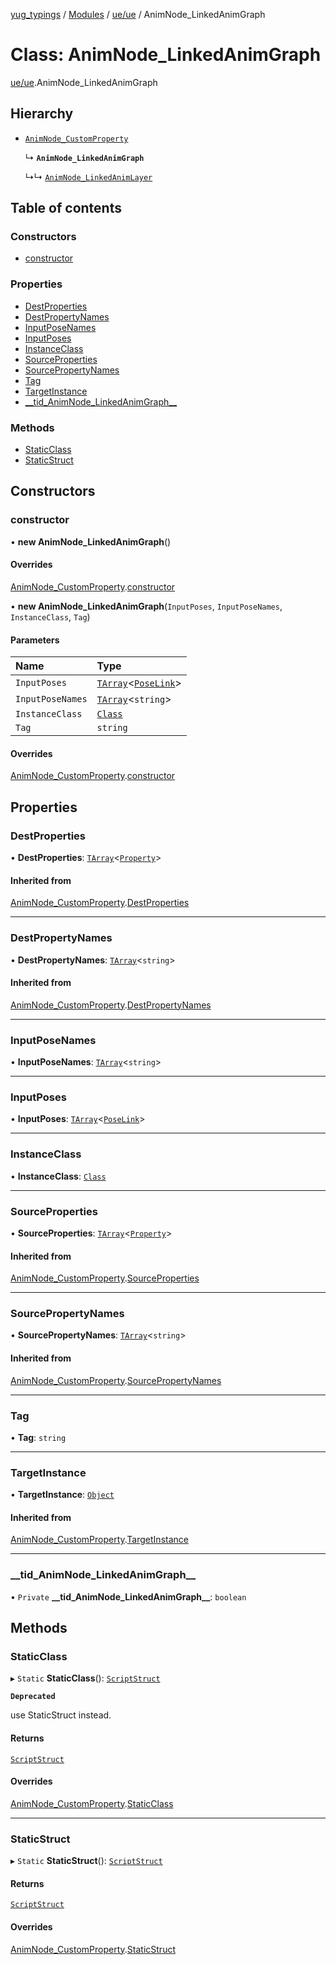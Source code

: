 [yug_typings](../README.md) / [Modules](../modules.md) / [ue/ue](../modules/ue_ue.md) / AnimNode\_LinkedAnimGraph

# Class: AnimNode\_LinkedAnimGraph

[ue/ue](../modules/ue_ue.md).AnimNode_LinkedAnimGraph

## Hierarchy

- [`AnimNode_CustomProperty`](ue_ue.AnimNode_CustomProperty.md)

  ↳ **`AnimNode_LinkedAnimGraph`**

  ↳↳ [`AnimNode_LinkedAnimLayer`](ue_ue.AnimNode_LinkedAnimLayer.md)

## Table of contents

### Constructors

- [constructor](ue_ue.AnimNode_LinkedAnimGraph.md#constructor)

### Properties

- [DestProperties](ue_ue.AnimNode_LinkedAnimGraph.md#destproperties)
- [DestPropertyNames](ue_ue.AnimNode_LinkedAnimGraph.md#destpropertynames)
- [InputPoseNames](ue_ue.AnimNode_LinkedAnimGraph.md#inputposenames)
- [InputPoses](ue_ue.AnimNode_LinkedAnimGraph.md#inputposes)
- [InstanceClass](ue_ue.AnimNode_LinkedAnimGraph.md#instanceclass)
- [SourceProperties](ue_ue.AnimNode_LinkedAnimGraph.md#sourceproperties)
- [SourcePropertyNames](ue_ue.AnimNode_LinkedAnimGraph.md#sourcepropertynames)
- [Tag](ue_ue.AnimNode_LinkedAnimGraph.md#tag)
- [TargetInstance](ue_ue.AnimNode_LinkedAnimGraph.md#targetinstance)
- [\_\_tid\_AnimNode\_LinkedAnimGraph\_\_](ue_ue.AnimNode_LinkedAnimGraph.md#__tid_animnode_linkedanimgraph__)

### Methods

- [StaticClass](ue_ue.AnimNode_LinkedAnimGraph.md#staticclass)
- [StaticStruct](ue_ue.AnimNode_LinkedAnimGraph.md#staticstruct)

## Constructors

### constructor

• **new AnimNode_LinkedAnimGraph**()

#### Overrides

[AnimNode_CustomProperty](ue_ue.AnimNode_CustomProperty.md).[constructor](ue_ue.AnimNode_CustomProperty.md#constructor)

• **new AnimNode_LinkedAnimGraph**(`InputPoses`, `InputPoseNames`, `InstanceClass`, `Tag`)

#### Parameters

| Name | Type |
| :------ | :------ |
| `InputPoses` | [`TArray`](../interfaces/ue_puerts.TArray.md)<[`PoseLink`](ue_ue.PoseLink.md)\> |
| `InputPoseNames` | [`TArray`](../interfaces/ue_puerts.TArray.md)<`string`\> |
| `InstanceClass` | [`Class`](ue_ue.Class.md) |
| `Tag` | `string` |

#### Overrides

[AnimNode_CustomProperty](ue_ue.AnimNode_CustomProperty.md).[constructor](ue_ue.AnimNode_CustomProperty.md#constructor)

## Properties

### DestProperties

• **DestProperties**: [`TArray`](../interfaces/ue_puerts.TArray.md)<[`Property`](ue_ue.Property.md)\>

#### Inherited from

[AnimNode_CustomProperty](ue_ue.AnimNode_CustomProperty.md).[DestProperties](ue_ue.AnimNode_CustomProperty.md#destproperties)

___

### DestPropertyNames

• **DestPropertyNames**: [`TArray`](../interfaces/ue_puerts.TArray.md)<`string`\>

#### Inherited from

[AnimNode_CustomProperty](ue_ue.AnimNode_CustomProperty.md).[DestPropertyNames](ue_ue.AnimNode_CustomProperty.md#destpropertynames)

___

### InputPoseNames

• **InputPoseNames**: [`TArray`](../interfaces/ue_puerts.TArray.md)<`string`\>

___

### InputPoses

• **InputPoses**: [`TArray`](../interfaces/ue_puerts.TArray.md)<[`PoseLink`](ue_ue.PoseLink.md)\>

___

### InstanceClass

• **InstanceClass**: [`Class`](ue_ue.Class.md)

___

### SourceProperties

• **SourceProperties**: [`TArray`](../interfaces/ue_puerts.TArray.md)<[`Property`](ue_ue.Property.md)\>

#### Inherited from

[AnimNode_CustomProperty](ue_ue.AnimNode_CustomProperty.md).[SourceProperties](ue_ue.AnimNode_CustomProperty.md#sourceproperties)

___

### SourcePropertyNames

• **SourcePropertyNames**: [`TArray`](../interfaces/ue_puerts.TArray.md)<`string`\>

#### Inherited from

[AnimNode_CustomProperty](ue_ue.AnimNode_CustomProperty.md).[SourcePropertyNames](ue_ue.AnimNode_CustomProperty.md#sourcepropertynames)

___

### Tag

• **Tag**: `string`

___

### TargetInstance

• **TargetInstance**: [`Object`](ue_ue.Object.md)

#### Inherited from

[AnimNode_CustomProperty](ue_ue.AnimNode_CustomProperty.md).[TargetInstance](ue_ue.AnimNode_CustomProperty.md#targetinstance)

___

### \_\_tid\_AnimNode\_LinkedAnimGraph\_\_

• `Private` **\_\_tid\_AnimNode\_LinkedAnimGraph\_\_**: `boolean`

## Methods

### StaticClass

▸ `Static` **StaticClass**(): [`ScriptStruct`](ue_ue.ScriptStruct.md)

**`Deprecated`**

use StaticStruct instead.

#### Returns

[`ScriptStruct`](ue_ue.ScriptStruct.md)

#### Overrides

[AnimNode_CustomProperty](ue_ue.AnimNode_CustomProperty.md).[StaticClass](ue_ue.AnimNode_CustomProperty.md#staticclass)

___

### StaticStruct

▸ `Static` **StaticStruct**(): [`ScriptStruct`](ue_ue.ScriptStruct.md)

#### Returns

[`ScriptStruct`](ue_ue.ScriptStruct.md)

#### Overrides

[AnimNode_CustomProperty](ue_ue.AnimNode_CustomProperty.md).[StaticStruct](ue_ue.AnimNode_CustomProperty.md#staticstruct)
